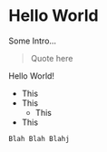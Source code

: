 # Hello World

Some Intro...

> Quote here

Hello World!

- This
- This
  - This
- This

```
Blah Blah Blahj
```